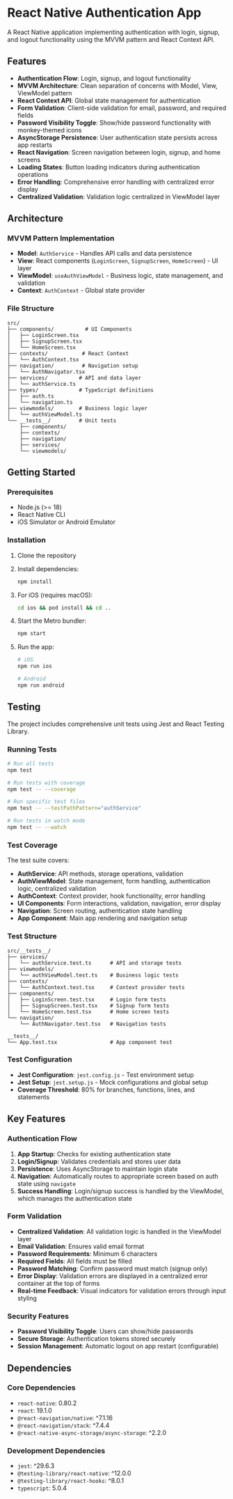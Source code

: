 # React Native Authentication App

A React Native application implementing authentication with login, signup, and logout functionality using the MVVM pattern and React Context API.

## Features

- **Authentication Flow**: Login, signup, and logout functionality
- **MVVM Architecture**: Clean separation of concerns with Model, View, ViewModel pattern
- **React Context API**: Global state management for authentication
- **Form Validation**: Client-side validation for email, password, and required fields
- **Password Visibility Toggle**: Show/hide password functionality with monkey-themed icons
- **AsyncStorage Persistence**: User authentication state persists across app restarts
- **React Navigation**: Screen navigation between login, signup, and home screens
- **Loading States**: Button loading indicators during authentication operations
- **Error Handling**: Comprehensive error handling with centralized error display
- **Centralized Validation**: Validation logic centralized in ViewModel layer

## Architecture

### MVVM Pattern Implementation

- **Model**: `AuthService` - Handles API calls and data persistence
- **View**: React components (`LoginScreen`, `SignupScreen`, `HomeScreen`) - UI layer
- **ViewModel**: `useAuthViewModel` - Business logic, state management, and validation
- **Context**: `AuthContext` - Global state provider

### File Structure

```
src/
├── components/          # UI Components
│   ├── LoginScreen.tsx
│   ├── SignupScreen.tsx
│   └── HomeScreen.tsx
├── contexts/           # React Context
│   └── AuthContext.tsx
├── navigation/         # Navigation setup
│   └── AuthNavigator.tsx
├── services/          # API and data layer
│   └── authService.ts
├── types/             # TypeScript definitions
│   ├── auth.ts
│   └── navigation.ts
├── viewmodels/        # Business logic layer
│   └── authViewModel.ts
└── __tests__/         # Unit tests
    ├── components/
    ├── contexts/
    ├── navigation/
    ├── services/
    └── viewmodels/
```

## Getting Started

### Prerequisites

- Node.js (>= 18)
- React Native CLI
- iOS Simulator or Android Emulator

### Installation

1. Clone the repository
2. Install dependencies:
   ```bash
   npm install
   ```

3. For iOS (requires macOS):
   ```bash
   cd ios && pod install && cd ..
   ```

4. Start the Metro bundler:
   ```bash
   npm start
   ```

5. Run the app:
   ```bash
   # iOS
   npm run ios
   
   # Android
   npm run android
   ```

## Testing

The project includes comprehensive unit tests using Jest and React Testing Library.

### Running Tests

```bash
# Run all tests
npm test

# Run tests with coverage
npm test -- --coverage

# Run specific test files
npm test -- --testPathPattern="authService"

# Run tests in watch mode
npm test -- --watch
```

### Test Coverage

The test suite covers:

- **AuthService**: API methods, storage operations, validation
- **AuthViewModel**: State management, form handling, authentication logic, centralized validation
- **AuthContext**: Context provider, hook functionality, error handling
- **UI Components**: Form interactions, validation, navigation, error display
- **Navigation**: Screen routing, authentication state handling
- **App Component**: Main app rendering and navigation setup

### Test Structure

```
src/__tests__/
├── services/
│   └── authService.test.ts      # API and storage tests
├── viewmodels/
│   └── authViewModel.test.ts    # Business logic tests
├── contexts/
│   └── AuthContext.test.tsx     # Context provider tests
├── components/
│   ├── LoginScreen.test.tsx     # Login form tests
│   ├── SignupScreen.test.tsx    # Signup form tests
│   └── HomeScreen.test.tsx      # Home screen tests
└── navigation/
    └── AuthNavigator.test.tsx   # Navigation tests

__tests__/
└── App.test.tsx                 # App component test
```

### Test Configuration

- **Jest Configuration**: `jest.config.js` - Test environment setup
- **Jest Setup**: `jest.setup.js` - Mock configurations and global setup
- **Coverage Threshold**: 80% for branches, functions, lines, and statements

## Key Features

### Authentication Flow

1. **App Startup**: Checks for existing authentication state
2. **Login/Signup**: Validates credentials and stores user data
3. **Persistence**: Uses AsyncStorage to maintain login state
4. **Navigation**: Automatically routes to appropriate screen based on auth state using `navigate`
5. **Success Handling**: Login/signup success is handled by the ViewModel, which manages the authentication state

### Form Validation

- **Centralized Validation**: All validation logic is handled in the ViewModel layer
- **Email Validation**: Ensures valid email format
- **Password Requirements**: Minimum 6 characters
- **Required Fields**: All fields must be filled
- **Password Matching**: Confirm password must match (signup only)
- **Error Display**: Validation errors are displayed in a centralized error container at the top of forms
- **Real-time Feedback**: Visual indicators for validation errors through input styling

### Security Features

- **Password Visibility Toggle**: Users can show/hide passwords
- **Secure Storage**: Authentication tokens stored securely
- **Session Management**: Automatic logout on app restart (configurable)

## Dependencies

### Core Dependencies

- `react-native`: 0.80.2
- `react`: 19.1.0
- `@react-navigation/native`: ^7.1.16
- `@react-navigation/stack`: ^7.4.4
- `@react-native-async-storage/async-storage`: ^2.2.0

### Development Dependencies

- `jest`: ^29.6.3
- `@testing-library/react-native`: ^12.0.0
- `@testing-library/react-hooks`: ^8.0.1
- `typescript`: 5.0.4